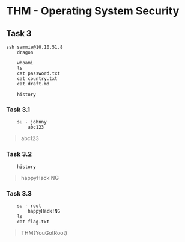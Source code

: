 # THM - Operating System Security

## Task 3

```shell
ssh sammie@10.10.51.8
	dragon
	
	whoami
	ls
	cat password.txt
	cat country.txt
	cat draft.md
	
	history
```


### Task 3.1

```shell
	su - johnny
		abc123
```		

> abc123


### Task 3.2

```shell
	history
```

> happyHack!NG


### Task 3.3

```shell
	su - root
		happyHack!NG
	ls
	cat flag.txt
```

> THM{YouGotRoot}
